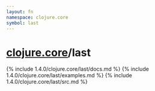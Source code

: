 ```yaml
---
layout: fn
namespace: clojure.core
symbol: last
---
```


# [clojure.core](../)/last

{% include 1.4.0/clojure.core/last/docs.md %}
{% include 1.4.0/clojure.core/last/examples.md %}
{% include 1.4.0/clojure.core/last/src.md %}

